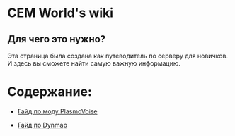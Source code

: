 # CEM World's wiki

## Для чего это нужно?
 Эта страница была создана как путеводитель по серверу для новичков. И здесь вы сможете найти самую важную информацию.

# Содержание:
- [Гайд по моду PlasmoVoise](https://github.com/Kr1sper59/CME_World/blob/main/PlasmoVoise%20Guide.md#%D0%B3%D0%B0%D0%B9%D0%B4-%D0%BF%D0%BE-plasmovoise)

- [Гайд по Dynmap](https://github.com/Kr1sper59/CME_World/blob/main/Dynmap%20guide.md)